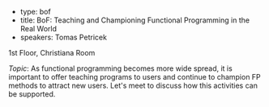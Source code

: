 - type: bof
- title: BoF: Teaching and Championing Functional Programming in the Real World
- speakers: Tomas Petricek


1st Floor, Christiana Room

*Topic*: As functional programming becomes more wide spread, it is
important to offer teaching programs to users and continue to champion
FP methods to attract new users. Let's meet to discuss how this
activities can be supported.
